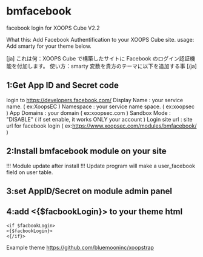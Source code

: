 bmfacebook
==========

facebook login for XOOPS Cube V2.2

What this: Add Facebook Authentification to your XOOPS Cube site.
usage: Add smarty for your theme below.

[ja]
これは何：XOOPS Cube で構築したサイトに Facebook のログイン認証機能を付加します。
使い方：smarty 変数を貴方のテーマに以下を追加する事
[/ja]

1:Get App ID and Secret code
----------------------------

login to https://developers.facebook.com/
Display Name : your service name. ( ex:XoopsEC )
Namespace : your service name space. ( ex:xoopsec )
App Domains : your domain ( ex:xoopsec.com )
Sandbox Mode : "DISABLE" ( if set enable, it works ONLY your account )
Login site url : site url for facebook login ( ex:https://www.xoopsec.com/modules/bmfacebook/ )

2:Install bmfacebook module on your site
----------------------------------------

!!! Module update after install !!!
Update program will make a user_facebook field on user table.

3:set AppID/Secret on module admin panel
----------------------------------------

4:add <{$facbookLogin}> to your theme html
------------------------------------------

```
<if $facbookLogin>
<{$facbookLogin}>
<{/if}>
```

Example theme
https://github.com/bluemooninc/xoopstrap
